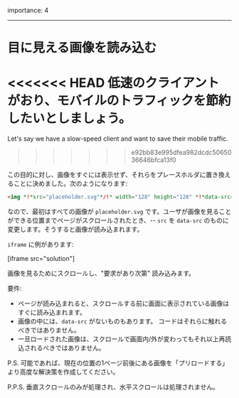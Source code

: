importance: 4

---

# 目に見える画像を読み込む

<<<<<<< HEAD
低速のクライアントがおり、モバイルのトラフィックを節約したいとしましょう。
=======
Let's say we have a slow-speed client and want to save their mobile traffic.
>>>>>>> e92bb83e995dfea982dcdc5065036646bfca13f0

この目的に対し、画像をすぐには表示せず、それらをプレースホルダに置き換えることに決めました。次のようになります:

```html
<img *!*src="placeholder.svg"*/!* width="128" height="128" *!*data-src="real.jpg"*/!*>
```

なので、最初はすべての画像が `placeholder.svg` です。ユーザが画像を見ることができる位置までページがスクロールされたとき、-- `src` を `data-src` のものに変更します。そうすると画像が読み込まれます。

`iframe` に例があります:

[iframe src="solution"]

画像を見るためにスクロールし、"要求があり次第" 読み込みます。

要件:
- ページが読み込まれると、スクロールする前に画面に表示されている画像はすぐに読み込まれます。
- 画像の中には、`data-src` がないものもあります。 コードはそれらに触れるべきではありません。
- 一旦ロードされた画像は、スクロールで画面内/外が変わってもそれ以上再読込されるべきではありません。

P.S. 可能であれば、現在の位置の1ページ前後にある画像を「プリロードする」より高度な解決策を作成してください。

P.P.S. 垂直スクロールのみが処理され、水平スクロールは処理されません。
